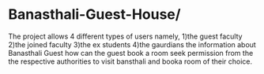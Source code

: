 # Banasthali-Guest-House/
The project allows 4 different types of users 
namely,
1)the guest faculty
2)the joined faculty
3)the ex students
4)the gaurdians
the information about Banasthali Guest how can the guest book a room seek  permission 
from the the respective authorities to visit bansthali and booka room of their choice. 
